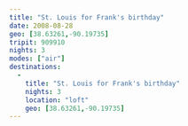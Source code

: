 ```yaml
---
title: "St. Louis for Frank's birthday"
date: 2008-08-28
geo: [38.63261,-90.19735]
tripit: 909910
nights: 3
modes: ["air"]
destinations:
  -
    title: "St. Louis for Frank's birthday"
    nights: 3
    location: "loft"
    geo: [38.63261,-90.19735]
---
```



